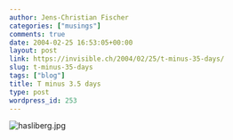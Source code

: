 ```yaml
---
author: Jens-Christian Fischer
categories: ["musings"]
comments: true
date: 2004-02-25 16:53:05+00:00
layout: post
link: https://invisible.ch/2004/02/25/t-minus-35-days/
slug: t-minus-35-days
tags: ["blog"]
title: T minus 3.5 days
type: post
wordpress_id: 253
---
```


![hasliberg.jpg](/images/hasliberg.jpg)
